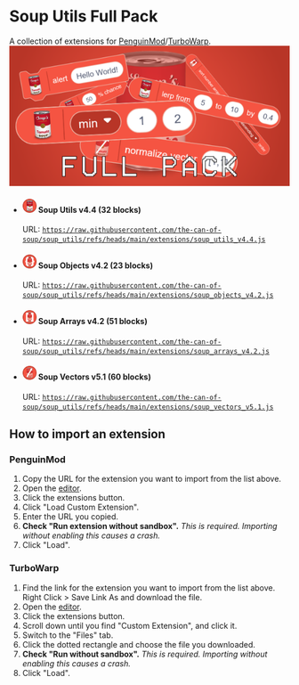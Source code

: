 # Soup Utils Full Pack
A collection of extensions for [PenguinMod](https://penguinmod.com/)/[TurboWarp](https://turbowarp.org/).  
![](https://raw.githubusercontent.com/the-can-of-soup/soup_utils/refs/heads/main/images/soup_utils_full_pack_thumbnail.png)

* #### <img src="https://raw.githubusercontent.com/the-can-of-soup/soup_utils/refs/heads/main/images/soup_utils_menu_icon.svg" width="25" /> Soup Utils v4.4 (32 blocks)  
  URL: [`https://raw.githubusercontent.com/the-can-of-soup/soup_utils/refs/heads/main/extensions/soup_utils_v4.4.js`](https://raw.githubusercontent.com/the-can-of-soup/soup_utils/refs/heads/main/extensions/soup_utils_v4.4.js)
* #### <img src="https://raw.githubusercontent.com/the-can-of-soup/soup_utils/refs/heads/main/images/soup_objects_menu_icon.svg" width="25" /> Soup Objects v4.2 (23 blocks)  
  URL: [`https://raw.githubusercontent.com/the-can-of-soup/soup_utils/refs/heads/main/extensions/soup_objects_v4.2.js`](https://raw.githubusercontent.com/the-can-of-soup/soup_utils/refs/heads/main/extensions/soup_objects_v4.2.js)
* #### <img src="https://raw.githubusercontent.com/the-can-of-soup/soup_utils/refs/heads/main/images/soup_arrays_menu_icon.svg" width="25" /> Soup Arrays v4.2 (51 blocks)  
  URL: [`https://raw.githubusercontent.com/the-can-of-soup/soup_utils/refs/heads/main/extensions/soup_arrays_v4.2.js`](https://raw.githubusercontent.com/the-can-of-soup/soup_utils/refs/heads/main/extensions/soup_arrays_v4.2.js)
* #### <img src="https://raw.githubusercontent.com/the-can-of-soup/soup_utils/refs/heads/main/images/soup_vectors_menu_icon.svg" width="25" /> Soup Vectors v5.1 (60 blocks)  
  URL: [`https://raw.githubusercontent.com/the-can-of-soup/soup_utils/refs/heads/main/extensions/soup_vectors_v5.1.js`](https://raw.githubusercontent.com/the-can-of-soup/soup_utils/refs/heads/main/extensions/soup_vectors_v5.1.js)

## How to import an extension

### PenguinMod

1. Copy the URL for the extension you want to import from the list above.
2. Open the [editor](https://studio.penguinmod.com/editor.html).
3. Click the extensions button.
4. Click "Load Custom Extension".
5. Enter the URL you copied.
6. **Check "Run extension without sandbox".** _This is required. Importing without enabling this causes a crash._
7. Click "Load".

### TurboWarp

1. Find the link for the extension you want to import from the list above. Right Click > Save Link As and download the file.
2. Open the [editor](https://turbowarp.org/editor).
3. Click the extensions button.
4. Scroll down until you find "Custom Extension", and click it.
5. Switch to the "Files" tab.
6. Click the dotted rectangle and choose the file you downloaded.
7. **Check "Run without sandbox".** _This is required. Importing without enabling this causes a crash._
8. Click "Load".
